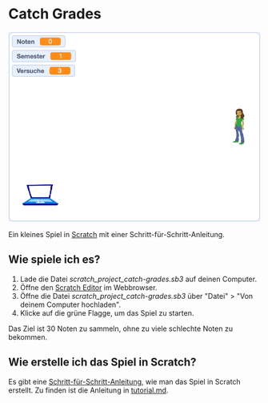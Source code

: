 # Catch Grades

![Catch Grades](./images/catch-grades.webp)

Ein kleines Spiel in [Scratch](https://scratch.mit.edu/) mit einer
Schritt-für-Schritt-Anleitung.

## Wie spiele ich es?

1. Lade die Datei _scratch_project_catch-grades.sb3_ auf deinen Computer.
2. Öffne den [Scratch Editor](https://scratch.mit.edu/projects/editor/) im
   Webbrowser.
3. Öffne die Datei _scratch_project_catch-grades.sb3_ über "Datei" > "Von deinem
   Computer hochladen".
4. Klicke auf die grüne Flagge, um das Spiel zu starten.

Das Ziel ist 30 Noten zu sammeln, ohne zu viele schlechte Noten zu bekommen.

## Wie erstelle ich das Spiel in Scratch?

Es gibt eine [Schritt-für-Schritt-Anleitung](./tutorial.md), wie man das Spiel
in Scratch erstellt. Zu finden ist die Anleitung in
[tutorial.md](./tutorial.md).
